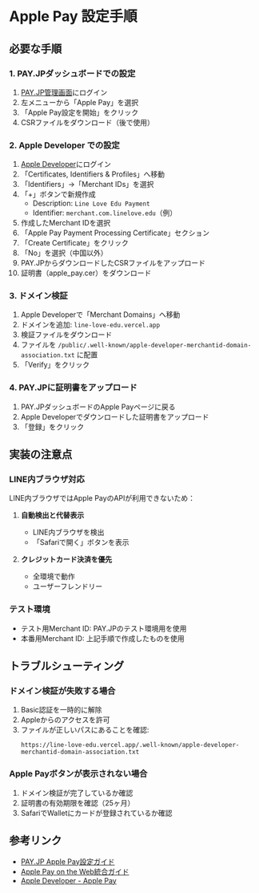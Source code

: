 # Apple Pay 設定手順

## 必要な手順

### 1. PAY.JPダッシュボードでの設定

1. [PAY.JP管理画面](https://pay.jp/)にログイン
2. 左メニューから「Apple Pay」を選択
3. 「Apple Pay設定を開始」をクリック
4. CSRファイルをダウンロード（後で使用）

### 2. Apple Developer での設定

1. [Apple Developer](https://developer.apple.com/account/)にログイン
2. 「Certificates, Identifiers & Profiles」へ移動
3. 「Identifiers」→「Merchant IDs」を選択
4. 「+」ボタンで新規作成
   - Description: `Line Love Edu Payment`
   - Identifier: `merchant.com.linelove.edu`（例）
5. 作成したMerchant IDを選択
6. 「Apple Pay Payment Processing Certificate」セクション
7. 「Create Certificate」をクリック
8. 「No」を選択（中国以外）
9. PAY.JPからダウンロードしたCSRファイルをアップロード
10. 証明書（apple_pay.cer）をダウンロード

### 3. ドメイン検証

1. Apple Developerで「Merchant Domains」へ移動
2. ドメインを追加: `line-love-edu.vercel.app`
3. 検証ファイルをダウンロード
4. ファイルを `/public/.well-known/apple-developer-merchantid-domain-association.txt` に配置
5. 「Verify」をクリック

### 4. PAY.JPに証明書をアップロード

1. PAY.JPダッシュボードのApple Payページに戻る
2. Apple Developerでダウンロードした証明書をアップロード
3. 「登録」をクリック

## 実装の注意点

### LINE内ブラウザ対応

LINE内ブラウザではApple PayのAPIが利用できないため：

1. **自動検出と代替表示**
   - LINE内ブラウザを検出
   - 「Safariで開く」ボタンを表示

2. **クレジットカード決済を優先**
   - 全環境で動作
   - ユーザーフレンドリー

### テスト環境

- テスト用Merchant ID: PAY.JPのテスト環境用を使用
- 本番用Merchant ID: 上記手順で作成したものを使用

## トラブルシューティング

### ドメイン検証が失敗する場合

1. Basic認証を一時的に解除
2. Appleからのアクセスを許可
3. ファイルが正しいパスにあることを確認:
   ```
   https://line-love-edu.vercel.app/.well-known/apple-developer-merchantid-domain-association.txt
   ```

### Apple Payボタンが表示されない場合

1. ドメイン検証が完了しているか確認
2. 証明書の有効期限を確認（25ヶ月）
3. SafariでWalletにカードが登録されているか確認

## 参考リンク

- [PAY.JP Apple Pay設定ガイド](https://docs.pay.jp/v1/apple-pay-setup)
- [Apple Pay on the Web統合ガイド](https://docs.pay.jp/v1/apple-pay-integrate-web)
- [Apple Developer - Apple Pay](https://developer.apple.com/apple-pay/)